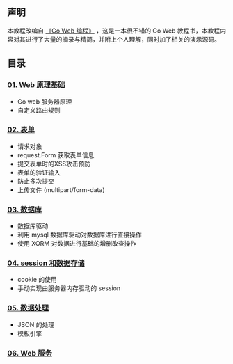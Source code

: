 ## 声明

本教程改编自 [《Go Web 编程》](https://learnku.com/index.php/docs/build-web-application-with-golang/about-this-book/3151) ，这是一本很不错的 Go Web 教程书，本教程内容对其进行了大量的摘录与精简，并附上个人理解，同时加了相关的演示源码。

## 目录

### [01. Web 原理基础](./01.web-base)

- Go web 服务器原理
- 自定义路由规则

### [02. 表单](./02.form)

- 请求对象
- request.Form 获取表单信息
- 提交表单时的XSS攻击预防
- 表单的验证输入
- 防止多次提交
- 上传文件 (multipart/form-data)

### [03. 数据库](./03.database)

- 数据库驱动
- 利用 mysql 数据库驱动对数据库进行直接操作
- 使用 XORM 对数据进行基础的增删改查操作 

### [04. session 和数据存储](./04.cookie-session)

- cookie 的使用
- 手动实现由服务器内存驱动的 session

### [05. 数据处理](./05.data-processing)

- JSON 的处理
- 模板引擎

### [06. Web 服务](./06.web-serve) 